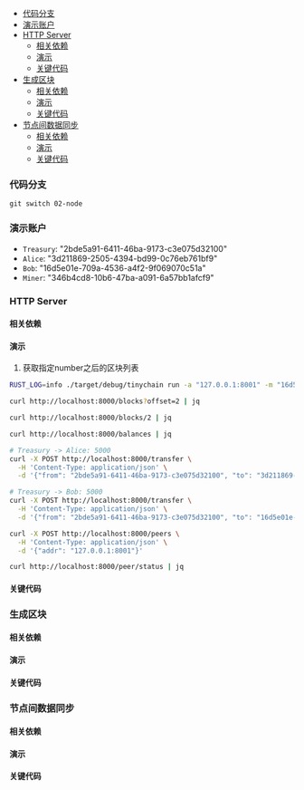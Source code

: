 - [代码分支](#代码分支)
- [演示账户](#演示账户)
- [HTTP Server](#http-server)
  - [相关依赖](#相关依赖)
  - [演示](#演示)
  - [关键代码](#关键代码)
- [生成区块](#生成区块)
  - [相关依赖](#相关依赖-1)
  - [演示](#演示-1)
  - [关键代码](#关键代码-1)
- [节点间数据同步](#节点间数据同步)
  - [相关依赖](#相关依赖-2)
  - [演示](#演示-2)
  - [关键代码](#关键代码-2)

### 代码分支

`git switch 02-node`

### 演示账户

- `Treasury`: "2bde5a91-6411-46ba-9173-c3e075d32100"
- `Alice`: "3d211869-2505-4394-bd99-0c76eb761bf9"
- `Bob`: "16d5e01e-709a-4536-a4f2-9f069070c51a"
- `Miner`: "346b4cd8-10b6-47ba-a091-6a57bb1afcf9"

### HTTP Server

#### 相关依赖

#### 演示

1. 获取指定number之后的区块列表

```sh
RUST_LOG=info ./target/debug/tinychain run -a "127.0.0.1:8001" -m "16d5e01e-709a-4536-a4f2-9f069070c51a" -b "127.0.0.1:8000"

curl http://localhost:8000/blocks?offset=2 | jq

curl http://localhost:8000/blocks/2 | jq

curl http://localhost:8000/balances | jq

# Treasury -> Alice: 5000
curl -X POST http://localhost:8000/transfer \
  -H 'Content-Type: application/json' \
  -d '{"from": "2bde5a91-6411-46ba-9173-c3e075d32100", "to": "3d211869-2505-4394-bd99-0c76eb761bf9", "value": 5000}'

# Treasury -> Bob: 5000
curl -X POST http://localhost:8000/transfer \
  -H 'Content-Type: application/json' \
  -d '{"from": "2bde5a91-6411-46ba-9173-c3e075d32100", "to": "16d5e01e-709a-4536-a4f2-9f069070c51a", "value": 5000}'

curl -X POST http://localhost:8000/peers \
  -H 'Content-Type: application/json' \
  -d '{"addr": "127.0.0.1:8001"}'

curl http://localhost:8000/peer/status | jq
```

#### 关键代码

### 生成区块

#### 相关依赖

#### 演示

#### 关键代码

### 节点间数据同步

#### 相关依赖

#### 演示

#### 关键代码
